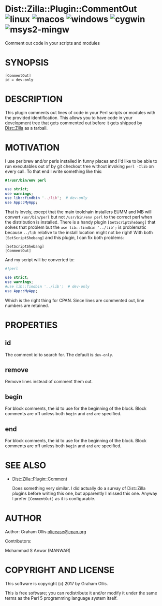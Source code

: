 # Dist::Zilla::Plugin::CommentOut ![linux](https://github.com/plicease/Dist-Zilla-Plugin-CommentOut/workflows/linux/badge.svg) ![macos](https://github.com/plicease/Dist-Zilla-Plugin-CommentOut/workflows/macos/badge.svg) ![windows](https://github.com/plicease/Dist-Zilla-Plugin-CommentOut/workflows/windows/badge.svg) ![cygwin](https://github.com/plicease/Dist-Zilla-Plugin-CommentOut/workflows/cygwin/badge.svg) ![msys2-mingw](https://github.com/plicease/Dist-Zilla-Plugin-CommentOut/workflows/msys2-mingw/badge.svg)

Comment out code in your scripts and modules

# SYNOPSIS

```
[CommentOut]
id = dev-only
```

# DESCRIPTION

This plugin comments out lines of code in your Perl scripts or modules with
the provided identification.  This allows you to have code in your development
tree that gets commented out before it gets shipped by [Dist::Zilla](https://metacpan.org/pod/Dist::Zilla) as a
tarball.

# MOTIVATION

I use perlbrew and/or perls installed in funny places and I'd like to be able to run
executables out of by git checkout tree without invoking `perl -Ilib` on
every call.  To that end I write something like this:

```perl
#!/usr/bin/env perl

use strict;
use warnings;
use lib::findbin '../lib';  # dev-only
use App::MyApp;
```

That is lovely, except that the main toolchain installers EUMM and MB will
convert `/usr/bin/perl` but not `/usr/bin/env perl` to the correct perl
when the distribution is installed.  There
is a handy plugin `[SetScriptShebang]` that solves that problem but the 
`use lib::findbin '../lib';` is problematic because `../lib` relative to
the install location might not be right!  With both `[SetScriptShebang]`
and this plugin, I can fix both problems:

```
[SetScriptShebang]
[CommentOut]
```

And my script will be converted to:

```perl
#!perl

use strict;
use warnings;
#use lib::findbin '../lib';  # dev-only
use App::MyApp;
```

Which is the right thing for CPAN.  Since lines are commented out, line numbers
are retained.

# PROPERTIES

## id

The comment id to search for.  The default is `dev-only`.

## remove

Remove lines instead of comment them out.

## begin

For block comments, the id to use for the beginning of the block.
Block comments are off unless both `begin` and `end` are specified.

## end

For block comments, the id to use for the beginning of the block.
Block comments are off unless both `begin` and `end` are specified.

# SEE ALSO

- [Dist::Zilla::Plugin::Comment](https://metacpan.org/pod/Dist::Zilla::Plugin::Comment)

    Does something very similar.  I did actually do a survay of Dist::Zilla
    plugins before writing this one, but apparently I missed this one.  Anyway
    I prefer `[CommentOut]` as it is configurable.

# AUTHOR

Author: Graham Ollis <plicease@cpan.org>

Contributors:

Mohammad S Anwar (MANWAR)

# COPYRIGHT AND LICENSE

This software is copyright (c) 2017 by Graham Ollis.

This is free software; you can redistribute it and/or modify it under
the same terms as the Perl 5 programming language system itself.
